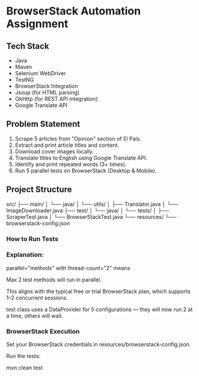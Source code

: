 # BrowserStack Automation Assignment

## Tech Stack
- Java
- Maven
- Selenium WebDriver
- TestNG
- BrowserStack Integration
- Jsoup (for HTML parsing)
- OkHttp (for REST API integration)
- Google Translate API

## Problem Statement
1. Scrape 5 articles from "Opinion" section of El País.
2. Extract and print article titles and content.
3. Download cover images locally.
4. Translate titles to English using Google Translate API.
5. Identify and print repeated words (3+ times).
6. Run 5 parallel tests on BrowserStack (Desktop & Mobile).

##  Project Structure

src/
├── main/
│ └── java/
│ └── utils/
│ ├── Translator.java
│ └── ImageDownloader.java
├── test/
│ └── java/
│ └── tests/
│ ├── ScraperTest.java
│ └── BrowserStackTest.java
└── resources/
└── browserstack-config.json


### How to Run Tests

### Explanation:

parallel="methods" with thread-count="2" means

Max 2 test methods will run in parallel.

This aligns with the typical free or trial BrowserStack plan, which supports 1–2 concurrent sessions.

test class uses a DataProvider for 5 configurations — they will now run 2 at a time, others will wait.


### BrowserStack Execution
Set your BrowserStack credentials in resources/browserstack-config.json.

Run the tests:

mvn clean test
